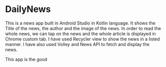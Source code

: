 # DailyNews
This is a news app built in Android Studio in Kotlin language.
It shows the Title of the news, the author and the image of the news. 
In order to read the whole news, we can tap on the news and the whole article is displayed in Chrome custom tab. 
I have used Recycler view to show the news in a listed manner. 
I have also used Volley and News API to fetch and display the news.


This app is the
good

